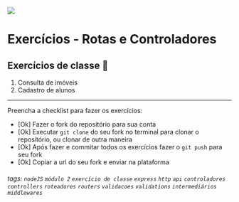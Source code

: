 ![](https://i.imgur.com/xG74tOh.png)

# Exercícios - Rotas e Controladores

## Exercícios de classe 🏫

1. Consulta de imóveis
2. Cadastro de alunos

---

Preencha a checklist para fazer os exercícios:

-   [Ok] Fazer o fork do repositório para sua conta
-   [Ok] Executar `git clone` do seu fork no terminal para clonar o repositório, ou clonar de outra maneira
-   [Ok] Após fazer e commitar todos os exercícios fazer o `git push` para seu fork
-   [Ok] Copiar a url do seu fork e enviar na plataforma

###### tags: `nodeJS` `módulo 2` `exercício de classe` `express` `http` `api` `controladores` `controllers` `roteadores` `routers` `validacoes` `validations` `intermediários` `middlewares`
